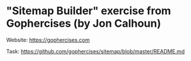 # "Sitemap Builder" exercise from Gophercises (by Jon Calhoun)

Website: https://gophercises.com

Task: https://github.com/gophercises/sitemap/blob/master/README.md